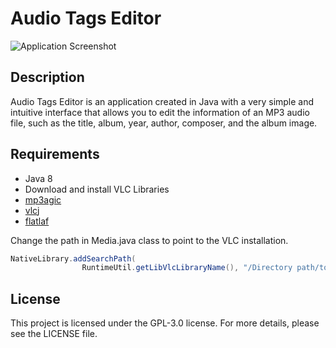 # Audio Tags Editor
![Application Screenshot](https://www.codeurjava.com/assets/github/repositories/AudioTagEditor/screenshot.png)

## Description
Audio Tags Editor is an application created in Java with a very simple and intuitive interface that allows you to edit the information
of an MP3 audio file, such as the title, album, year, author, composer, and the album image.

## Requirements
- Java 8
- Download and install VLC
Libraries
- [mp3agic](https://github.com/mpatric/mp3agic)
- [vlcj](https://github.com/caprica/vlcj)
- [flatlaf](https://www.formdev.com/flatlaf/)

Change the path in Media.java class to point to the VLC installation.

```java
NativeLibrary.addSearchPath(
                RuntimeUtil.getLibVlcLibraryName(), "/Directory path/to/VLC installation");
```

## License
This project is licensed under the GPL-3.0 license. For more details, please see the LICENSE file.
